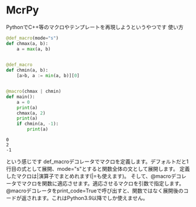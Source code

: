 # McrPy
PythonでC++等のマクロやテンプレートを再現しようというやつです
使い方
```py
@def_macro(mode="s")
def chmax(a, b):
    a = max(a, b)
    

@def_macro
def chmin(a, b):
    [a>b, a := min(a, b)][0]


@macro(chmax | chmin)
def main():
    a = 0
    print(a)
    chmax(a, 2)
    print(a)
    if chmin(a, -1):
        print(a)

```
```
0
2
-1
```
という感じです
def_macroデコレータでマクロを定義します。デフォルトだと1行目の式として展開、mode="s"とすると関数全体の文として展開します。
定義したマクロは|演算子でまとめれます(|=も使えます)。
そして、@macroデコレータでマクロを関数に適応させます。適応させるマクロを引数で指定します。
@macroデコレータをprint_code=Trueで呼び出すと、関数ではなく展開後のコードが返されます。これはPython3.9以降でしか使えません。
